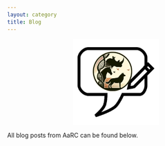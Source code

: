 ```yaml
---
layout: category
title: Blog
---
```


<img src="/assets/media/aarc-blog-logo-whitemode.svg" width="200px" style="display:block;margin-left:auto;margin-right:auto;width=50%;">

All blog posts from AaRC can be found below.

<!-- The AaRC blog is curated by [Emilio Mármol](https://x.com/MarmolE6). -->
